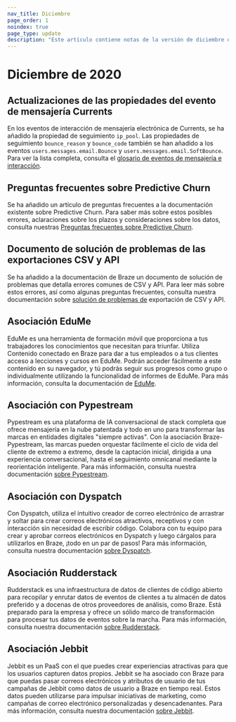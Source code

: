```yaml
---
nav_title: Diciembre
page_order: 1
noindex: true
page_type: update
description: "Este artículo contiene notas de la versión de diciembre de 2020."
---
```

# Diciembre de 2020

## Actualizaciones de las propiedades del evento de mensajería Currents

En los eventos de interacción de mensajería electrónica de Currents, se ha añadido la propiedad de seguimiento `ip_pool`. Las propiedades de seguimiento `bounce_reason` y `bounce_code` también se han añadido a los eventos `users.messages.email.Bounce` y `users.messages.email.SoftBounce`. <br>Para ver la lista completa, consulta el [glosario de eventos de mensajería e interacción]({{site.baseurl}}/user_guide/data/braze_currents/event_glossary/message_engagement_events/).

## Preguntas frecuentes sobre Predictive Churn

Se ha añadido un artículo de preguntas frecuentes a la documentación existente sobre Predictive Churn. Para saber más sobre estos posibles errores, aclaraciones sobre los plazos y consideraciones sobre los datos, consulta nuestras [Preguntas frecuentes sobre Predictive Churn]({{site.baseurl}}/user_guide/brazeai/predictive_suite/predictive_churn/prediction_faq/).

## Documento de solución de problemas de las exportaciones CSV y API

Se ha añadido a la documentación de Braze un documento de solución de problemas que detalla errores comunes de CSV y API. Para leer más sobre estos errores, así como algunas preguntas frecuentes, consulta nuestra documentación sobre [solución de problemas de]({{site.baseurl}}/user_guide/data/export_braze_data/export_troubleshooting/) exportación de CSV y API. 

## Asociación EduMe

EduMe es una herramienta de formación móvil que proporciona a tus trabajadores los conocimientos que necesitan para triunfar. Utiliza Contenido conectado en Braze para dar a tus empleados o a tus clientes acceso a lecciones y cursos en EduMe. Podrán acceder fácilmente a este contenido en su navegador, y tú podrás seguir sus progresos como grupo o individualmente utilizando la funcionalidad de informes de EduMe. Para más información, consulta la documentación de [EduMe]({{site.baseurl}}/partners/additional_channels_and_extensions/extensions/learning/edume/).

## Asociación con Pypestream

Pypestream es una plataforma de IA conversacional de stack completa que ofrece mensajería en la nube patentada y todo en uno para transformar las marcas en entidades digitales "siempre activas". Con la asociación Braze-Pypestream, las marcas pueden orquestar fácilmente el ciclo de vida del cliente de extremo a extremo, desde la captación inicial, dirigida a una experiencia conversacional, hasta el seguimiento omnicanal mediante la reorientación inteligente. Para más información, consulta nuestra documentación [sobre Pypestream]({{site.baseurl}}/partners/data_and_infrastructure_agility/support/pypestream#pypestream).

## Asociación con Dyspatch

Con Dyspatch, utiliza el intuitivo creador de correo electrónico de arrastrar y soltar para crear correos electrónicos atractivos, receptivos y con interacción sin necesidad de escribir código. Colabora con tu equipo para crear y aprobar correos electrónicos en Dyspatch y luego cárgalos para utilizarlos en Braze, ¡todo en un par de pasos! Para más información, consulta nuestra documentación [sobre Dyspatch]({{site.baseurl}}/partners/message_orchestration/templates/dyspatch/).

## Asociación Rudderstack

Rudderstack es una infraestructura de datos de clientes de código abierto para recopilar y enrutar datos de eventos de clientes a tu almacén de datos preferido y a docenas de otros proveedores de análisis, como Braze. Está preparado para la empresa y ofrece un sólido marco de transformación para procesar tus datos de eventos sobre la marcha. Para más información, consulta nuestra documentación [sobre Rudderstack]({{site.baseurl}}/partners/data_and_infrastructure_agility/customer_data_platform/rudderstack/#rudderstack).

## Asociación Jebbit

Jebbit es un PaaS con el que puedes crear experiencias atractivas para que los usuarios capturen datos propios. Jebbit se ha asociado con Braze para que puedas pasar correos electrónicos y atributos de usuario de tus campañas de Jebbit como datos de usuario a Braze en tiempo real. Estos datos pueden utilizarse para impulsar iniciativas de marketing, como campañas de correo electrónico personalizadas y desencadenantes. Para más información, consulta nuestra documentación [sobre Jebbit]({{site.baseurl}}/partners/additional_channels_and_extensions/extensions/surveys/jebbit).
